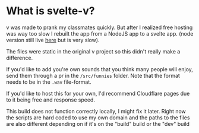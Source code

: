 # What is svelte-v?

v was made to prank my classmates quickly. But after I realized free hosting was way too slow I rebuilt the app from a NodeJS app to a svelte app. (node version still live [here](https://v-2unu.onrender.com/) but is very slow).

The files were static in the original v project so this didn't really make a difference.

If you'd like to add you're own sounds that you think many people will enjoy, send them through a pr in the `/src/funnies` folder. Note that the format needs to be in the `.wav` file-format.

If you'd like to host this for your own, I'd recommend Cloudflare pages due to it being free and response speed.

This build does not function correctly locally, I might fix it later.
Right now the scripts are hard coded to use my own domain and the paths to the files are also different depending on if it's on the "build" build or the "dev" build

